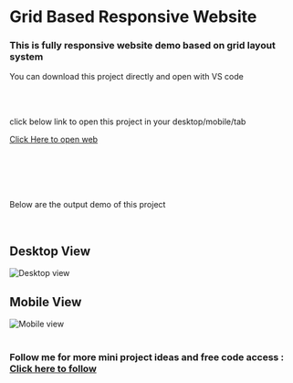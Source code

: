 <h1>Grid Based Responsive Website</h1>
<h3>This is fully responsive website demo based on grid layout system</h3>
<p>You can download this project directly and open with VS code</p>
<br>
<br>
<p> click below link to open this project in your desktop/mobile/tab </p>
<a href="https://prathameshvattamwar.github.io/gridweb">Click Here to open web</a>
<br><br>
<p style="margin-top:2vh;">Below are the output demo of this project</p>

<br>
<h2>Desktop View</h2>
<img src="https://i.imgur.com/MvSUYOa.png" alt="Desktop view"/>

<h2>Mobile View</h2>
<img src="https://i.imgur.com/Dwll8k4.png" alt="Mobile view"/>
<br><br>

<h3>Follow me for more mini project ideas and free code access : <a href="https://github.com/prathameshvattamwar">Click here to follow</a></h3>

